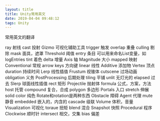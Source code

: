```yaml
---
layout: title
title: Unity常用英文
date: 2019-04-04 09:48:12
tags: Unity
---
```

常用英文的翻译

<!--more-->

ray 射线
cast 投射
Gizmo 可视化辅助工具
trigger 触发
overlap 重叠
culling 剔除
mask 面具，遮罩
Threshold 阈值
entry 条目 可以用来命名List变量，如logEntries
tint 着色
delta 增量
Axis 轴
Magnitude 大小
mapped 映射 
Conventional 常规 
arrow keys 方向键 
linear 线性
Additive 添加物
Vertex 顶点
duration 持续时间
Lerp 线性插值
Frustum 视锥体
cutscene 过场动画
obligation  义务
PostProcessing 后期处理
tiling 平铺
unlit 无灯光的
elapsed  过去
Slerp 球面线性插值
rect 矩形
Projectile 抛射体
formula 公式，方案，方法
host 托管
compound 复合，合成
polygon 多边形
Portals 入口
stretch 伸展
solid color 纯色
Rotate和rotation是两种东西
Obstacle 障碍
Agent 代理
mute 静音
embedded 嵌入的，内含的
cascade 级联
Volume 体积，音量
Visualization 可视化
toraue 扭矩
blend 混合
Snapshot 快照
Procedural 程序
Clockwise 顺时针
intersect 相交，交集
bias 偏差